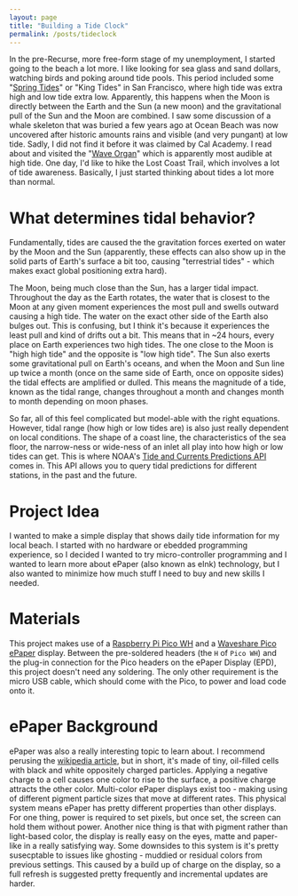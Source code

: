 ```yaml
---
layout: page
title: "Building a Tide Clock"
permalink: /posts/tideclock
---
```

In the pre-Recurse, more free-form stage of my unemployment, I started going to the beach a lot more. I like looking for sea glass and sand dollars,
watching birds and poking around tide pools. This period included some "[Spring Tides](https://oceanservice.noaa.gov/facts/springtide.html)" or
 "King Tides" in San Francisco, where high tide was extra high and low tide extra low.
 Apparently, this happens when the Moon is directly between the Earth and the Sun (a new moon) and the gravitational pull of the Sun and the Moon are combined.
I saw some discussion of a whale skeleton that was buried a few years ago at Ocean Beach was now uncovered after historic amounts rains and visible (and very pungant) at low tide. Sadly, I did not find it before it was claimed by Cal Academy.
I read about and visited the "[Wave Organ](https://www.exploratorium.edu/visit/wave-organ)" which is apparently most audible at high tide.
One day, I'd like to hike the Lost Coast Trail, which involves a lot of tide awareness. Basically, I just started thinking about tides a lot more than normal.

# What determines tidal behavior?

Fundamentally, tides are caused the the gravitation forces exerted on water by the Moon and the Sun (apparently, these effects can also show up in the solid parts of Earth's surface a bit too, causing "terrestrial tides" - which makes exact global positioning extra hard). 

The Moon, being much close than the Sun, has a larger tidal impact. Throughout the day as the Earth rotates, the water that is closest to the Moon at
any given moment experiences the most pull and swells outward causing a high tide. The water on the exact other side of the Earth also bulges out.
This is confusing, but I think it's because it experiences the least pull and kind of drifts out a bit. This means that in ~24 hours, every place on Earth experiences two high tides.
The one close to the Moon is "high high tide" and the opposite is "low high tide". The Sun also exerts some gravitational pull on Earth's oceans, and when the Moon and Sun line up twice a month
(once on the same side of Earth, once on opposite sides) the tidal effects are amplified or dulled. This means the magnitude of a tide, known as the tidal range, changes throughout a month
and changes month to month depending on moon phases.

So far, all of this feel complicated but model-able with the right equations. However, tidal range (how high or low tides are) is also just really dependent on local conditions.
The shape of a coast line, the characteristics of the sea floor, the narrow-ness or wide-ness of an inlet all play into how high or low tides can get. This
is where NOAA's [Tide and Currents Predictions API](https://tidesandcurrents.noaa.gov/products.html) comes in. This API allows you to query tidal predictions for different
stations, in the past and the future.

# Project Idea
I wanted to make a simple display that shows daily tide information for my local beach. I started with no hardware or ebedded programming experience, so
I decided I wanted to try micro-controller programming and I wanted to learn more about ePaper (also known as eInk) technology, but I also wanted to minimize how much stuff I need to buy and new skills I needed.

# Materials 
This project makes use of a [Raspberry Pi Pico WH](https://www.raspberrypi.com/products/raspberry-pi-pico/) and a [Waveshare Pico ePaper](https://www.waveshare.com/wiki/Pico-ePaper-2.7) display.
Between the pre-soldered headers (the `H` of `Pico WH`) and the plug-in connection for the Pico headers on the ePaper Display (EPD), this project doesn't need any soldering.
The only other requirement is the micro USB cable, which should come with the Pico, to power and load code onto it.


# ePaper Background
ePaper was also a really interesting topic to learn about. I recommend perusing the [wikipedia article](https://en.wikipedia.org/wiki/E_Ink), but in
short, it's made of tiny, oil-filled cells with black and white oppositely charged particles. Applying a negative charge to a cell causes one color to rise
to the surface, a positive charge attracts the other color. Multi-color ePaper displays exist too - making using of different pigment particle sizes that
move at different rates. This physical system means ePaper has pretty different properties than other displays. For one thing, power is required to set
pixels, but once set, the screen can hold them without power. Another nice thing is that with pigment rather than light-based color, the display is really
easy on the eyes, matte and paper-like in a really satisfying way. Some downsides to this system is it's pretty susecptable to issues like ghosting - muddied
or residual colors from previous settings. This caused by a build up of charge on the display, so a full refresh is suggested pretty frequently and incremental
updates are harder.

